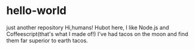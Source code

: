# hello-world
just another repository
Hi,humans!
Hubot here, I like Node.js and Coffeescript(that's what I made of!)
I've had  tacos on the moon and  find them far superior to earth tacos.
